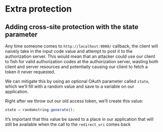 # Extra protection

## Adding cross-site protection with the state parameter

Any time someone comes to `http://localhost:9000/` callback, the client will naively take in the input code value and attempt to post it to the authorization server. This would mean that an attacker could use our client to fish for valid authorization codes at the authorization server, wasting both client and server resources and potentially causing our client to fetch a token it never requested.

We can mitigate this by using an optional OAuth parameter called `state`, which we’ll fill with a random value and save to a variable on our application.

Right after we throw out our old access token, we’ll create this value:

```js
state = randomstring.generate();
```

It’s important that this value be saved to a place in our application that will still be available when the call to the `redirect_uri` comes back

